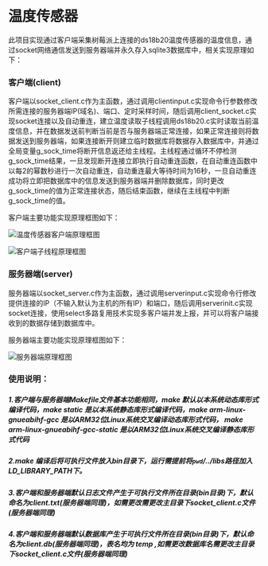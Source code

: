 # 温度传感器

此项目实现通过客户端采集树莓派上连接的ds18b20温度传感器的温度信息，通过socket网络通信发送到服务器端并永久存入sqlite3数据库中，相关实现原理如下：

### 客户端(client)

客户端以socket_client.c作为主函数，通过调用clientinput.c实现命令行参数修改所需连接的服务器端IP(域名)、端口、定时采样时间，随后调用client_socket.c实现socket连接以及自动重连，建立温度读取子线程调用ds18b20.c实时读取当前温度信息，并在数据发送前判断当前是否与服务器端正常连接，如果正常连接则将数据发送到服务器端，如果连接断开则建立临时数据库将数据存入数据库中，并通过全局变量g_sock_time将断开信息返还给主线程。主线程通过循环不停检测g_sock_time结果，一旦发现断开连接立即执行自动重连函数，在自动重连函数中以每2的幂数秒进行一次自动重连，自动重连最大等待时间为16秒，一旦自动重连成功将立即把数据库中的信息发送到服务器端并删除数据库，同时更改g_sock_time的值为正常连接状态，随后结束函数，继续在主线程中判断g_sock_time的值。

客户端主要功能实现原理框图如下：

![温度传感器客户端原理框图](https://github.com/user-attachments/assets/5c4e00b5-0dc8-4bb9-bbf2-8a470ea08267)

![客户端子线程原理框图](https://github.com/user-attachments/assets/70ba488b-e99a-47f1-b923-a2f46b632aca)


### 服务器端(server)

服务器端以socket_server.c作为主函数，通过调用serverinput.c实现命令行修改提供连接的IP（不输入默认为主机的所有IP）和端口，随后调用serverinit.c实现socket连接，使用select多路复用技术实现多客户端并发上报，并可以将客户端接收到的数据存储到数据库中。

服务器端主要功能实现原理框图如下：

![服务器端原理框图](https://github.com/user-attachments/assets/60598b62-7ca6-4011-b704-798ed9315660)


### 使用说明：
##### 1.客户端与服务器端Makefile文件基本功能相同，make 默认以本系统动态库形式编译代码，make static 是以本系统静态库形式编译代码，make arm-linux-gnueabihf-gcc 是以ARM32位Linux系统交叉编译动态库形式代码， make arm-linux-gnueabihf-gcc-static 是以ARM32位Linux系统交叉编译静态库形式代码
##### 2.make 编译后将可执行文件放入bin目录下，运行需提前将`pwd`/../libs路径加入LD_LIBRARY_PATH下。
##### 3.客户端和服务器端默认日志文件产生于可执行文件所在目录(bin目录)下，默认命名为client.txt(服务器端同理)，如需更改需更改主目录下socket_client.c文件(服务器端同理)
##### 4.客户端和服务器端默认数据库产生于可执行文件所在目录(bin目录)下，默认命名为client.db(服务器端同理)，表名均为 temp ,如需更改数据库名需更改主目录下socket_client.c文件(服务器端同理)


